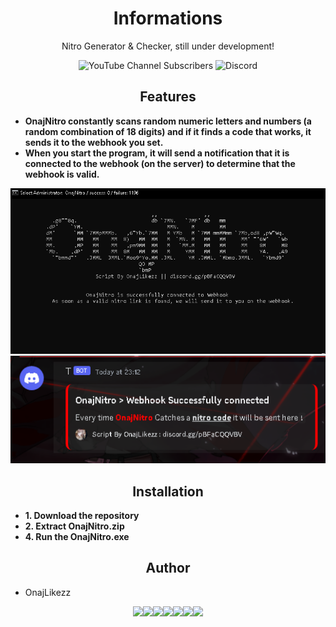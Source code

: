 <h1 align="center">Informations</h1>
<p align="center">Nitro Generator &amp; Checker, still under development!</p>
<p align="center">
  <img alt="YouTube Channel Subscribers" src="https://img.shields.io/youtube/channel/subscribers/UCPGq5aI894K7cr0xvu0vJZQ?logo=YouTube&logoColor=red&style=flat-square">
  <img alt="Discord" src="https://img.shields.io/discord/1196052745979957278?logo=discord&style=flat-square">
</p>

<h2 align="center">Features</h2>

- **OnajNitro constantly scans random numeric letters and numbers (a random combination of 18 digits) and if it finds a code that works, it sends it to the webhook you set.**
- **When you start the program, it will send a notification that it is connected to the webhook (on the server) to determine that the webhook is valid.**
<p align="center">
<img src="/Pics/ON1.PNG">
<img src="/Pics/ON2.PNG">
</p>

<h2 align="center">Installation</h2>

- **1. Download the repository**
- **2. Extract OnajNitro.zip**
- **4. Run the OnajNitro.exe**

<h2 align="center">Author</h2>

 - OnajLikezz


<p align="center">
  <img src="https://media3.giphy.com/media/ln7z2eWriiQAllfVcn/200w.webp" width="100"><img src="https://i.giphy.com/media/LMt9638dO8dftAjtco/200.webp" width="100"><img src="https://i.giphy.com/media/eNAsjO55tPbgaor7ma/200w.webp" width="100"><img src="https://i.giphy.com/media/VgGthkhUvGgOit7Y9i/200.webp" width="100"><img src="https://media3.giphy.com/media/kdFc8fubgS31b8DsVu/giphy.webp" width="100"><img src="https://i.giphy.com/media/KzJkzjggfGN5Py6nkT/200.webp" width="100"><img src="https://i.giphy.com/media/IdyAQJVN2kVPNUrojM/200.webp" width="100">
</p> 
